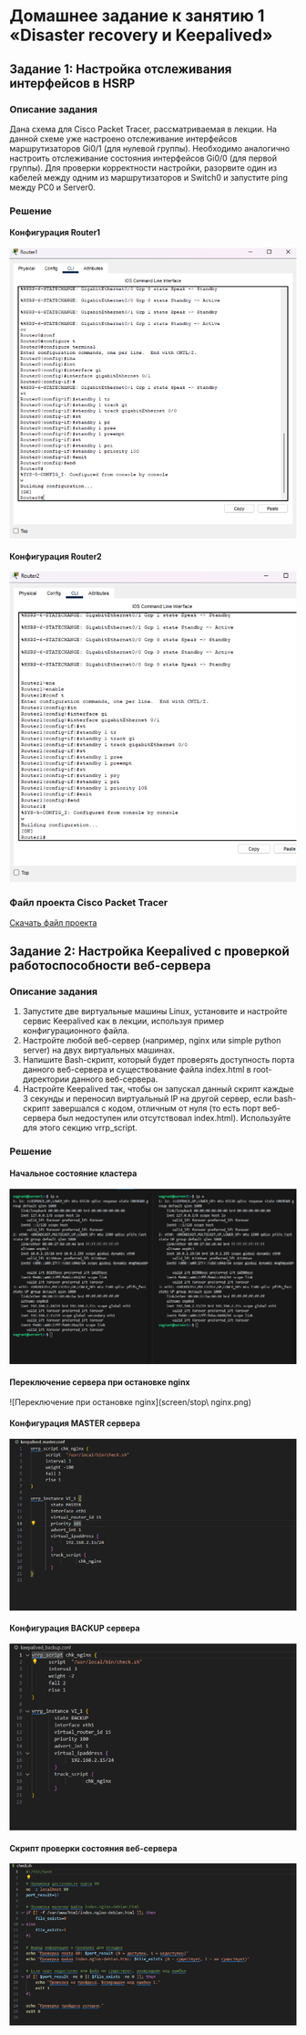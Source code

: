 # Домашнее задание к занятию 1 «Disaster recovery и Keepalived»

## Задание 1: Настройка отслеживания интерфейсов в HSRP

### Описание задания
Дана схема для Cisco Packet Tracer, рассматриваемая в лекции.
На данной схеме уже настроено отслеживание интерфейсов маршрутизаторов Gi0/1 (для нулевой группы).
Необходимо аналогично настроить отслеживание состояния интерфейсов Gi0/0 (для первой группы).
Для проверки корректности настройки, разорвите один из кабелей между одним из маршрутизаторов и Switch0 и запустите ping между PC0 и Server0.

### Решение

#### Конфигурация Router1
![Конфигурация Router1](screen/Router1.png)

#### Конфигурация Router2
![Конфигурация Router2](screen/Router2.png)

### Файл проекта Cisco Packet Tracer
[Скачать файл проекта](hsrp_advanced+.pkt)


## Задание 2: Настройка Keepalived с проверкой работоспособности веб-сервера

### Описание задания
1. Запустите две виртуальные машины Linux, установите и настройте сервис Keepalived как в лекции, используя пример конфигурационного файла.
2. Настройте любой веб-сервер (например, nginx или simple python server) на двух виртуальных машинах.
3. Напишите Bash-скрипт, который будет проверять доступность порта данного веб-сервера и существование файла index.html в root-директории данного веб-сервера.
4. Настройте Keepalived так, чтобы он запускал данный скрипт каждые 3 секунды и переносил виртуальный IP на другой сервер, если bash-скрипт завершался с кодом, отличным от нуля (то есть порт веб-сервера был недоступен или отсутствовал index.html). Используйте для этого секцию vrrp_script.

### Решение

#### Начальное состояние кластера
![Начальное состояние](screen/start.png)

#### Переключение сервера при остановке nginx
![Переключение при остановке nginx](screen/stop\ nginx.png)

#### Конфигурация MASTER сервера
![Конфигурация MASTER](screen/master.png)

#### Конфигурация BACKUP сервера
![Конфигурация BACKUP](screen/backup.png)

#### Скрипт проверки состояния веб-сервера
![Скрипт проверки](screen/script.png)

